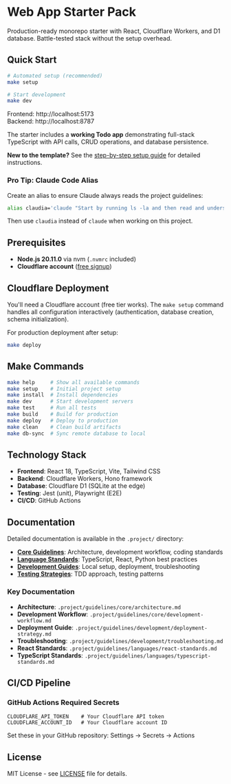 # Web App Starter Pack

Production-ready monorepo starter with React, Cloudflare Workers, and D1 database. Battle-tested stack without the setup overhead.

## Quick Start

```bash
# Automated setup (recommended)
make setup

# Start development
make dev
```

Frontend: http://localhost:5173  
Backend: http://localhost:8787

The starter includes a **working Todo app** demonstrating full-stack TypeScript with API calls, CRUD operations, and database persistence.

**New to the template?** See the [step-by-step setup guide](.project/docs/explainers/setup-steps.md) for detailed instructions.

### Pro Tip: Claude Code Alias

Create an alias to ensure Claude always reads the project guidelines:

```bash
alias claudia='claude "Start by running ls -la and then read and understand the steering and documentation in the .project/ directory. Pay EXTRA CAREFUL attention to any files guiding AI behavior. Never say '\''you'\''re absolutely right'\'' ever!!! ALWAYS follow ALL guidelines and standards defined in these files throughout our conversation."'
```

Then use `claudia` instead of `claude` when working on this project.

## Prerequisites

- **Node.js 20.11.0** via nvm (`.nvmrc` included)
- **Cloudflare account** ([free signup](https://dash.cloudflare.com/sign-up))

## Cloudflare Deployment

You'll need a Cloudflare account (free tier works). The `make setup` command handles all configuration interactively (authentication, database creation, schema initialization).

For production deployment after setup:
```bash
make deploy
```

## Make Commands

```bash
make help     # Show all available commands
make setup    # Initial project setup
make install  # Install dependencies
make dev      # Start development servers
make test     # Run all tests
make build    # Build for production
make deploy   # Deploy to production
make clean    # Clean build artifacts
make db-sync  # Sync remote database to local
```

## Technology Stack

- **Frontend**: React 18, TypeScript, Vite, Tailwind CSS
- **Backend**: Cloudflare Workers, Hono framework
- **Database**: Cloudflare D1 (SQLite at the edge)
- **Testing**: Jest (unit), Playwright (E2E)
- **CI/CD**: GitHub Actions

## Documentation

Detailed documentation is available in the `.project/` directory:

- **[Core Guidelines](./project/guidelines/core/)**: Architecture, development workflow, coding standards
- **[Language Standards](./project/guidelines/languages/)**: TypeScript, React, Python best practices
- **[Development Guides](./project/guidelines/development/)**: Local setup, deployment, troubleshooting
- **[Testing Strategies](./project/guidelines/testing/)**: TDD approach, testing patterns

### Key Documentation

- **Architecture**: `.project/guidelines/core/architecture.md`
- **Development Workflow**: `.project/guidelines/core/development-workflow.md`
- **Deployment Guide**: `.project/guidelines/development/deployment-strategy.md`
- **Troubleshooting**: `.project/guidelines/development/troubleshooting.md`
- **React Standards**: `.project/guidelines/languages/react-standards.md`
- **TypeScript Standards**: `.project/guidelines/languages/typescript-standards.md`

## CI/CD Pipeline

### GitHub Actions Required Secrets
```
CLOUDFLARE_API_TOKEN    # Your Cloudflare API token
CLOUDFLARE_ACCOUNT_ID   # Your Cloudflare account ID
```

Set these in your GitHub repository: Settings → Secrets → Actions

## License

MIT License - see [LICENSE](LICENSE) file for details.